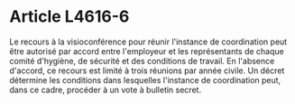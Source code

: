 # Article L4616-6

 

Le recours à la visioconférence pour réunir l'instance de coordination peut être autorisé par accord entre l'employeur et les représentants de chaque comité d'hygiène, de sécurité et des conditions de travail. En l'absence d'accord, ce recours est limité à trois réunions par année civile. Un décret détermine les conditions dans lesquelles l'instance de coordination peut, dans ce cadre, procéder à un vote à bulletin secret.